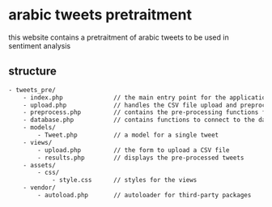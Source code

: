 # arabic tweets pretraitment

this website contains a pretraitment of arabic tweets to be used in sentiment analysis

## structure

```bash
- tweets_pre/
    - index.php              // the main entry point for the application
    - upload.php             // handles the CSV file upload and preprocessing
    - preprocess.php         // contains the pre-processing functions for the tweets
    - database.php           // contains functions to connect to the database
    - models/
        - Tweet.php          // a model for a single tweet
    - views/
        - upload.php         // the form to upload a CSV file
        - results.php        // displays the pre-processed tweets
    - assets/
        - css/
            - style.css      // styles for the views
    - vendor/
        - autoload.php       // autoloader for third-party packages

```
